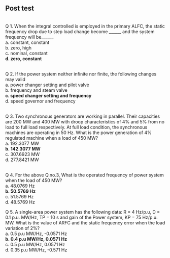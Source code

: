 ## Post test
<br>
Q 1. When the integral controlled is employed in the primary ALFC, the static frequency drop due to step load change become ______ and the system frequency will be______<br>
a. constant, constant<br>
b. zero, high<br>
c. nominal, constant<br>
<b>d. zero, constant</b><br><br>


Q 2. If the power system neither infinite nor finite, the following changes may valid<br>
a. power changer setting and pilot valve</br>
b. frequency and steam valve<br>
<b>c. speed changer setting and frequency</b><br>
d. speed governor and frequency<br><br>

Q 3. Two synchronous generators are working in parallel. Their capacities are 200 MW and 400 MW with droop characteristics of 4% and 5% from no load to full load respectively. At full load condition, the synchronous machines are operating in 50 Hz. What is the power generation of 4% regulated machine when a load of 450 MW? <br>
a. 192.3077 MW<br>
<b>b. 142.3077 MW</b><br>
c. 307.6923 MW<br>
d. 277.8421 MW<br><br>

Q 4. For the above Q.no.3,  What is the operated frequency of power system when the  load of 450 MW?<br>
a. 48.0769 Hz<br>
<b>b. 50.5769 Hz<br></b>
c. 51.5769 Hz<br>
d. 48.5769 Hz<br>

Q 5. A single-area power system has the following data: R = 4 Hz/p.u, D = 0.1 p.u. MW/Hz, TP = 10 s and gain of the Power system, KP = 75 Hz/p.u. MW.  What is the value of ARFC and the static frequency error when the load variation  of 2%? <br>
a. 0.5 p.u MW/Hz, -0.0571 Hz<br>
<b>b. 0.4 p.u MW/Hz, 0.0571 Hz</b><br>
c. 0.5 p.u MW/Hz, 0.0571 Hz<br>
d. 0.35 p.u MW/Hz, -0.571 Hz